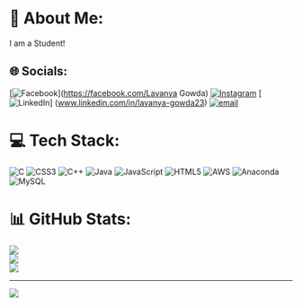 # 💫 About Me:
I am a Student!


## 🌐 Socials:
[![Facebook](https://img.shields.io/badge/Facebook-%231877F2.svg?logo=Facebook&logoColor=white)](https://facebook.com/Lavanya Gowda) [![Instagram](https://img.shields.io/badge/Instagram-%23E4405F.svg?logo=Instagram&logoColor=white)](https://instagram.com/lavanya__yogesh) [![LinkedIn](https://img.shields.io/badge/LinkedIn-%230077B5.svg?logo=linkedin&logoColor=white)] (www.linkedin.com/in/lavanya-gowda23) [![email](https://img.shields.io/badge/Email-D14836?logo=gmail&logoColor=white)](mailto:lavanyalavanya0555@gmail.com) 

# 💻 Tech Stack:
![C](https://img.shields.io/badge/c-%2300599C.svg?style=plastic&logo=c&logoColor=white) ![CSS3](https://img.shields.io/badge/css3-%231572B6.svg?style=plastic&logo=css3&logoColor=white) ![C++](https://img.shields.io/badge/c++-%2300599C.svg?style=plastic&logo=c%2B%2B&logoColor=white) ![Java](https://img.shields.io/badge/java-%23ED8B00.svg?style=plastic&logo=openjdk&logoColor=white) ![JavaScript](https://img.shields.io/badge/javascript-%23323330.svg?style=plastic&logo=javascript&logoColor=%23F7DF1E) ![HTML5](https://img.shields.io/badge/html5-%23E34F26.svg?style=plastic&logo=html5&logoColor=white) ![AWS](https://img.shields.io/badge/AWS-%23FF9900.svg?style=plastic&logo=amazon-aws&logoColor=white) ![Anaconda](https://img.shields.io/badge/Anaconda-%2344A833.svg?style=plastic&logo=anaconda&logoColor=white) ![MySQL](https://img.shields.io/badge/mysql-4479A1.svg?style=plastic&logo=mysql&logoColor=white)
# 📊 GitHub Stats:
![](https://github-readme-stats.vercel.app/api?username=lavanya23-8&theme=tokyonight&hide_border=false&include_all_commits=true&count_private=true)<br/>
![](https://nirzak-streak-stats.vercel.app/?user=lavanya23-8&theme=tokyonight&hide_border=false)<br/>
![](https://github-readme-stats.vercel.app/api/top-langs/?username=lavanya23-8&theme=tokyonight&hide_border=false&include_all_commits=true&count_private=true&layout=compact)

---
[![](https://visitcount.itsvg.in/api?id=lavanya23-8&icon=0&color=0)](https://visitcount.itsvg.in)

<!-- Proudly created with GPRM ( https://gprm.itsvg.in ) -->
